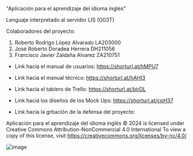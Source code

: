"Aplicación para el aprendizaje del idioma inglés"

Lenguaje interpretado al servidor LIS (G03T)

Colaboradores del proyecto:
1. Roberto Rodrigo López Alvarado   LA203000
2. José Roberto Doradea Herrera     DH211056
3. Francisco Javier Zaldaña Alvarez ZA210751

- Link hacia el manual de usuarios:       https://shorturl.at/hMPU7

- Link hacia el manual técnico:           https://shorturl.at/hAHI3

- Link hacia el tablero de Trello:        https://shorturl.at/birDL

- Link hacia los diseños de los Mock Ups: https://shorturl.at/cpH37

- Link hacia la grbación de la defensa del proyecto: 

Aplicación para el aprendizaje del idioma inglés © 2024 is licensed under Creative Commons Attribution-NonCommercial 4.0 International
To view a copy of this license, visit https://creativecommons.org/licenses/by-nc/4.0/

![image](https://github.com/Franckalv/Proyecto_Catedra_LIS/assets/78367187/79f1e421-f6ed-4da0-a973-c61e22dbd418)
